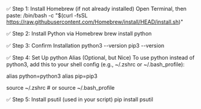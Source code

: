 ✅ Step 1: Install Homebrew (if not already installed)
Open Terminal, then paste:
/bin/bash -c "$(curl -fsSL https://raw.githubusercontent.com/Homebrew/install/HEAD/install.sh)"

✅ Step 2: Install Python via Homebrew
brew install python

✅ Step 3: Confirm Installation
python3 --version
pip3 --version

✅ Step 4: Set Up python Alias (Optional, but Nice)
To use python instead of python3, add this to your shell config (e.g., ~/.zshrc or ~/.bash_profile):

alias python=python3
alias pip=pip3

source ~/.zshrc  # or source ~/.bash_profile

✅ Step 5: Install psutil (used in your script)
pip install psutil
